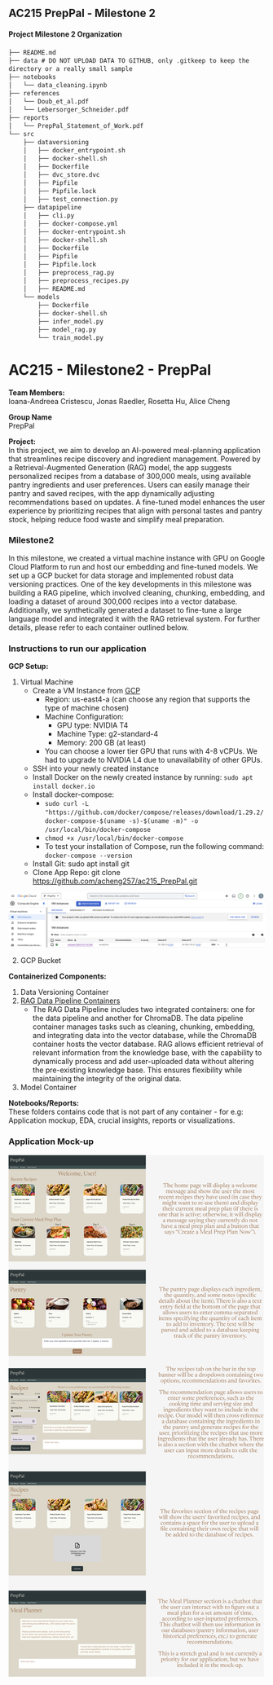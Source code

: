 ## AC215 PrepPal - Milestone 2

#### Project Milestone 2 Organization

```
├── README.md
├── data # DO NOT UPLOAD DATA TO GITHUB, only .gitkeep to keep the directory or a really small sample
├── notebooks
│   └── data_cleaning.ipynb
├── references
│   └── Doub_et_al.pdf
│   └── Lebersorger_Schneider.pdf
├── reports
│   └── PrepPal_Statement_of_Work.pdf
└── src
    ├── dataversioning
    │   ├── docker_entrypoint.sh
    │   ├── docker-shell.sh
    │   ├── Dockerfile
    │   ├── dvc_store.dvc
    │   ├── Pipfile
    │   ├── Pipfile.lock
    │   ├── test_connection.py
    ├── datapipeline
    │   ├── cli.py
    │   ├── docker-compose.yml
    │   ├── docker-entrypoint.sh
    │   ├── docker-shell.sh
    │   ├── Dockerfile
    │   ├── Pipfile
    │   ├── Pipfile.lock
    │   ├── preprocess_rag.py
    │   ├── preprocess_recipes.py
    │   ├── README.md
    └── models
        ├── Dockerfile
        ├── docker-shell.sh
        ├── infer_model.py
        ├── model_rag.py
        └── train_model.py
```

# AC215 - Milestone2 - PrepPal

**Team Members:** <br>
Ioana-Andreea Cristescu, Jonas Raedler, Rosetta Hu, Alice Cheng

**Group Name** <br>
PrepPal

**Project:** <br>
In this project, we aim to develop an AI-powered meal-planning application that streamlines recipe discovery and ingredient management. Powered by a Retrieval-Augmented Generation (RAG) model, the app suggests personalized recipes from a database of 300,000 meals, using available pantry ingredients and user preferences. Users can easily manage their pantry and saved recipes, with the app dynamically adjusting recommendations based on updates. A fine-tuned model enhances the user experience by prioritizing recipes that align with personal tastes and pantry stock, helping reduce food waste and simplify meal preparation.

### Milestone2

In this milestone, we created a virtual machine instance with GPU on Google Cloud Platform to run and host our embedding and fine-tuned models. We set up a GCP bucket for data storage and implemented robust data versioning practices. One of the key developments in this milestone was building a RAG pipeline, which involved cleaning, chunking, embedding, and loading a dataset of around 300,000 recipes into a vector database. Additionally, we synthetically generated a dataset to fine-tune a large language model and integrated it with the RAG retrieval system. For further details, please refer to each container outlined below.

### Instructions to run our application 

**GCP Setup:** <br>
1. Virtual Machine 
   * Create a VM Instance from [GCP](https://console.cloud.google.com/compute/instances)
      - Region: us-east4-a (can choose any region that supports the type of machine chosen)
      - Machine Configuration:
         - GPU type: NVIDIA T4
         - Machine Type: g2-standard-4
         - Memory: 200 GB (at least)
      - You can choose a lower tier GPU that runs with 4-8 vCPUs. We had to upgrade to NVIDIA L4 due to unavailability of other GPUs.
   * SSH into your newly created instance
   * Install Docker on the newly created instance by running: `sudo apt install docker.io`
   * Install docker-compose: 
      - `sudo curl -L "https://github.com/docker/compose/releases/download/1.29.2/docker-compose-$(uname -s)-$(uname -m)" -o /usr/local/bin/docker-compose`
      - `chmod +x /usr/local/bin/docker-compose`
      - To test your installation of Compose, run the following command: `docker-compose --version`
   * Install Git: sudo apt install git
   * Clone App Repo: git clone https://github.com/acheng257/ac215_PrepPal.git

![Virtual Machine](./assets/VM.png)

2. GCP Bucket 

**Containerized Components:** <br>
1. Data Versioning Container
2. [RAG Data Pipeline Containers](./src/datapipeline/README.md)
   * The RAG Data Pipeline includes two integrated containers: one for the data pipeline and another for ChromaDB. The data pipeline container manages tasks such as cleaning, chunking, embedding, and integrating data into the vector database, while the ChromaDB container hosts the vector database. RAG allows efficient retrieval of relevant information from the knowledge base, with the capability to dynamically process and add user-uploaded data without altering the pre-existing knowledge base. This ensures flexibility while maintaining the integrity of the original data.
3. Model Container 

**Notebooks/Reports:** <br>
These folders contains code that is not part of any container - for e.g: Application mockup, EDA, crucial insights, reports or visualizations.

### Application Mock-up
![Mockup](./assets/PrepPal.png)
